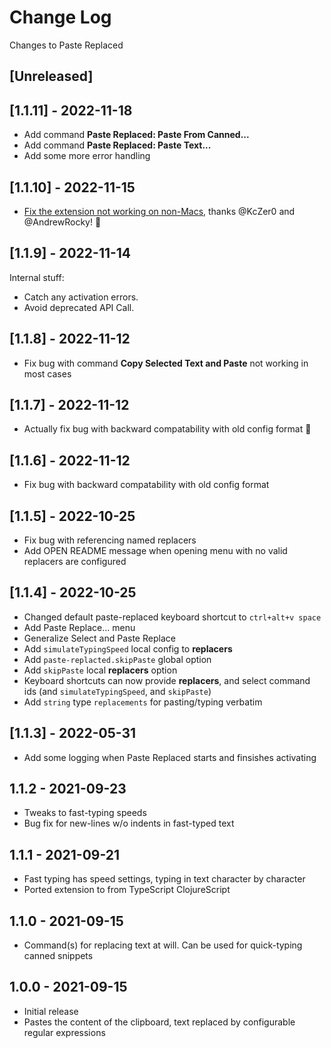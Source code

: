 # Change Log

Changes to Paste Replaced

## [Unreleased]

## [1.1.11] - 2022-11-18

- Add command **Paste Replaced: Paste From Canned...**
- Add command **Paste Replaced: Paste Text...**
- Add some more error handling

## [1.1.10] - 2022-11-15

- [Fix the extension not working on non-Macs](https://github.com/PEZ/paste-replaced/issues/4), thanks @KcZer0 and @AndrewRocky! 🙏

## [1.1.9] - 2022-11-14

Internal stuff:

- Catch any activation errors.
- Avoid deprecated API Call.

## [1.1.8] - 2022-11-12

- Fix bug with command **Copy Selected Text and Paste** not working in most cases

## [1.1.7] - 2022-11-12

- Actually fix bug with backward compatability with old config format 🤦

## [1.1.6] - 2022-11-12

- Fix bug with backward compatability with old config format

## [1.1.5] - 2022-10-25

- Fix bug with referencing named replacers
- Add OPEN README message when opening menu with no valid replacers are configured

## [1.1.4] - 2022-10-25

- Changed default paste-replaced keyboard shortcut to `ctrl+alt+v space`
- Add Paste Replace... menu
- Generalize Select and Paste Replace
- Add `simulateTypingSpeed` local config to **replacers**
- Add `paste-replacted.skipPaste` global option
- Add `skipPaste` local **replacers** option
- Keyboard shortcuts can now provide **replacers**, and select command ids (and `simulateTypingSpeed`, and `skipPaste`)
- Add `string` type `replacements` for pasting/typing verbatim

## [1.1.3] - 2022-05-31

- Add some logging when Paste Replaced starts and finsishes activating

## 1.1.2 - 2021-09-23

- Tweaks to fast-typing speeds
- Bug fix for new-lines w/o indents in fast-typed text

## 1.1.1 - 2021-09-21

- Fast typing has speed settings, typing in text character by character
- Ported extension to from TypeScript ClojureScript

## 1.1.0 - 2021-09-15

- Command(s) for replacing text at will. Can be used for quick-typing canned snippets

## 1.0.0 - 2021-09-15

- Initial release
- Pastes the content of the clipboard, text replaced by configurable regular expressions